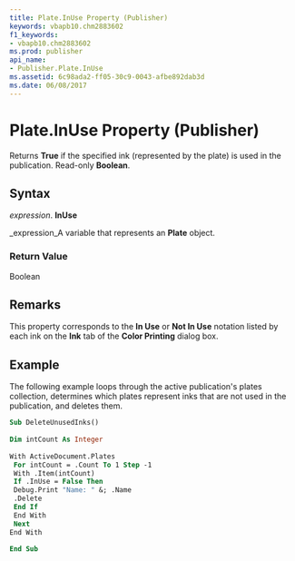```yaml
---
title: Plate.InUse Property (Publisher)
keywords: vbapb10.chm2883602
f1_keywords:
- vbapb10.chm2883602
ms.prod: publisher
api_name:
- Publisher.Plate.InUse
ms.assetid: 6c98ada2-ff05-30c9-0043-afbe892dab3d
ms.date: 06/08/2017
---
```



# Plate.InUse Property (Publisher)

Returns **True** if the specified ink (represented by the plate) is used in the publication. Read-only **Boolean**.


## Syntax

 _expression_. **InUse**

 _expression_A variable that represents an **Plate** object.


### Return Value

Boolean


## Remarks

This property corresponds to the **In Use** or **Not In Use** notation listed by each ink on the **Ink** tab of the **Color Printing** dialog box.


## Example

The following example loops through the active publication's plates collection, determines which plates represent inks that are not used in the publication, and deletes them.


```vb
Sub DeleteUnusedInks() 
 
Dim intCount As Integer 
 
With ActiveDocument.Plates 
 For intCount = .Count To 1 Step -1 
 With .Item(intCount) 
 If .InUse = False Then 
 Debug.Print "Name: " &; .Name 
 .Delete 
 End If 
 End With 
 Next 
End With 
 
End Sub
```


